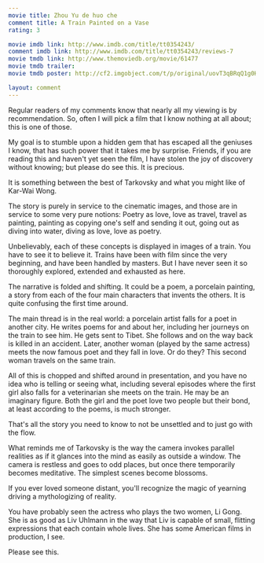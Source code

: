 ```yaml
---
movie title: Zhou Yu de huo che
comment title: A Train Painted on a Vase
rating: 3

movie imdb link: http://www.imdb.com/title/tt0354243/
comment imdb link: http://www.imdb.com/title/tt0354243/reviews-7
movie tmdb link: http://www.themoviedb.org/movie/61477
movie tmdb trailer: 
movie tmdb poster: http://cf2.imgobject.com/t/p/original/uovT3qBRqQ1g0H2rbshbQm8xGDA.jpg

layout: comment
---
```


Regular readers of my comments know that nearly all my viewing is by recommendation. So, often I will pick a film that I know nothing at all about; this is one of those.

My goal is to stumble upon a hidden gem that has escaped all the geniuses I know, that has such power that it takes me by surprise. Friends, if you are reading this and haven't yet seen the film, I have stolen the joy of discovery without knowing; but please do see this. It is precious.

It is something between the best of Tarkovsky and what you might like of Kar-Wai Wong.

The story is purely in service to the cinematic images, and those are in service to some very pure notions: Poetry as love, love as travel, travel as painting, painting as copying one's self and sending it out, going out as diving into water, diving as love, love as poetry.

Unbelievably, each of these concepts is displayed in images of a train. You have to see it to believe it. Trains have been with film since the very beginning, and have been handled by masters. But I have never seen it so thoroughly explored, extended and exhausted as here.

The narrative is folded and shifting. It could be a poem, a porcelain painting, a story from each of the four main characters that invents the others. It is quite confusing the first time around.

The main thread is in the real world: a porcelain artist falls for a poet in another city. He writes poems for and about her, including her journeys on the train to see him. He gets sent to Tibet. She follows and on the way back is killed in an accident. Later, another woman (played by the same actress) meets the now famous poet and they fall in love. Or do they? This second woman travels on the same train.

All of this is chopped and shifted around in presentation, and you have no idea who is telling or seeing what, including several episodes where the first girl also falls for a veterinarian she meets on the train. He may be an imaginary figure. Both the girl and the poet love two people but their bond, at least according to the poems, is much stronger.

That's all the story you need to know to not be unsettled and to just go with the flow.

What reminds me of Tarkovsky is the way the camera invokes parallel realities as if it glances into the mind as easily as outside a window. The camera is restless and goes to odd places, but once there temporarily becomes meditative. The simplest scenes become blossoms.

If you ever loved someone distant, you'll recognize the magic of yearning driving a mythologizing of reality.

You have probably seen the actress who plays the two women, Li Gong. She is as good as Liv Uhlmann in the way that Liv is capable of small, flitting expressions that each contain whole lives. She has some American films in production, I see.

Please see this.
